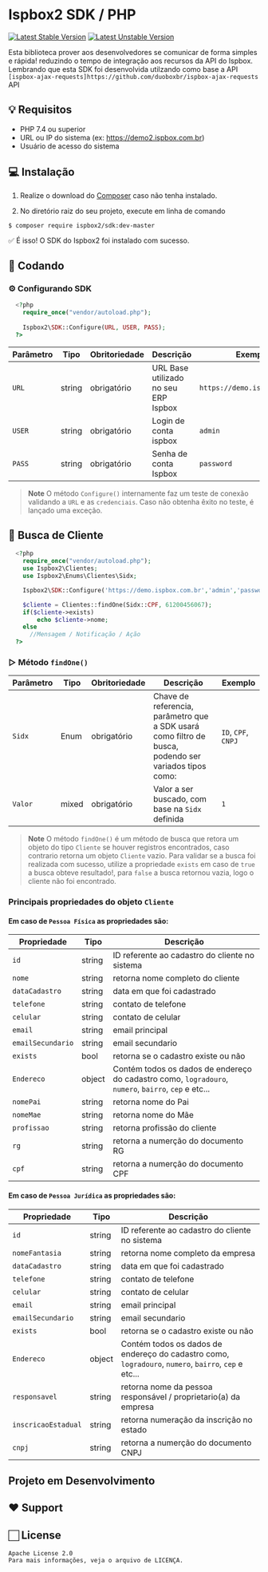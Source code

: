 # Ispbox2 SDK / PHP

[![Latest Stable Version](http://poser.pugx.org/ispbox2/sdk/v)](https://packagist.org/packages/ispbox2/sdk)
[![Latest Unstable Version](http://poser.pugx.org/ispbox2/sdk/v/unstable)](https://packagist.org/packages/ispbox2/sdk)

Esta biblioteca prover aos desenvolvedores se comunicar de forma simples e rápida! reduzindo o tempo de integração aos recursos da API do Ispbox.
Lembrando que esta SDK foi desenvolvida utilzando como base a API `[ispbox-ajax-requests]https://github.com/duoboxbr/ispbox-ajax-requests` API

## 💡 Requisitos

- PHP 7.4 ou superior
- URL ou IP do sistema (ex: https://demo2.ispbox.com.br)
- Usuário de acesso do sistema

## 💻 Instalação 

1. Realize o download do [Composer](https://getcomposer.org/doc/00-intro.md) caso não tenha instalado.

2. No diretório raiz do seu projeto, execute em linha de comando
```
$ composer require ispbox2/sdk:dev-master
```

✅ É isso! O SDK do Ispbox2 foi instalado com sucesso.

## 🌟 Codando
  
  ### ⚙️ Configurando SDK
  ```php
    <?php
      require_once("vendor/autoload.php");
      
      Ispbox2\SDK::Configure(URL, USER, PASS);
    ?>
  ```
  | Parâmetro | Tipo | Obritoriedade | Descrição | Exemplo
  |---|---|---|---|---|
  | `URL` | string | obrigatório | URL Base utilizado no seu ERP Ispbox | `https://demo.ispbox.com.br` |
  | `USER` | string | obrigatório | Login de conta ispbox | `admin` |
  | `PASS` | string | obrigatório | Senha de conta Ispbox | `password` |

  > **Note** O método `Configure()`  internamente faz um teste de conexão validando a `URL` e as `credenciais`.
  > Caso não obtenha êxito no teste, é lançado uma exceção.

  ## 🔎 Busca de Cliente
  ```php
    <?php
      require_once("vendor/autoload.php");
      use Ispbox2\Clientes;
      use Ispbox2\Enums\Clientes\Sidx;

      Ispbox2\SDK::Configure('https://demo.ispbox.com.br','admin','password');

      $cliente = Clientes::findOne(Sidx::CPF, 61200456067);
      if($cliente->exists)
          echo $cliente->nome;
      else
        //Mensagem / Notificação / Ação
    ?>
  ```
  ### ▷ Método `findOne()`
  | Parâmetro | Tipo | Obritoriedade | Descrição | Exemplo |
  |---|---|---|---|---|
  | `Sidx` | Enum | obrigatório | Chave de referencia, parâmetro que a SDK usará como filtro de busca, podendo ser variados tipos como: | `ID`, `CPF`, `CNPJ` |
  | `Valor` | mixed | obrigatório | Valor a ser buscado, com base na `Sidx` definida | `1` |

  > **Note** O método `findOne()` é um método de busca que retora um objeto do tipo `Cliente` se houver registros encontrados, caso contrario retorna um objeto `Cliente` vazio.
  > Para validar se a busca foi realizada com sucesso, utilize a propriedade `exists` em caso de `true` a busca obteve resultado!, para `false` a busca retornou vazia, logo o cliente não foi encontrado.

  ### Principais propriedades do objeto `Cliente`
  #### Em caso de `Pessoa Física` as propriedades são:
  
  | Propriedade | Tipo  | Descrição |
  |---|---|---|
  | `id` | string | ID referente ao cadastro do cliente no sistema |
  | `nome` | string | retorna nome completo do cliente |
  | `dataCadastro` | string | data em que foi cadastrado |
  | `telefone` | string | contato de telefone |
  | `celular` | string | contato de celular |
  | `email` | string | email principal|
  | `emailSecundario` | string | email secundario |
  | `exists` | bool | retorna se o cadastro existe ou não |
  | `Endereco` | object | Contém todos os dados de endereço do cadastro como, `logradouro`, `numero`, `bairro`, `cep`  e etc...|
  | `nomePai` | string | retorna nome do Pai |
  | `nomeMae` | string | retorna nome do Mãe |
  | `profissao` | string | retorna profissão do cliente |
  | `rg` | string | retorna a numerção do documento RG |
  | `cpf` | string | retorna a numerção do documento CPF |
  
  #### Em caso de `Pessoa Jurídica` as propriedades são:
  
  | Propriedade | Tipo  | Descrição |
  |---|---|---|
  | `id` | string | ID referente ao cadastro do cliente no sistema |
  | `nomeFantasia` | string | retorna nome completo da empresa |
  | `dataCadastro` | string | data em que foi cadastrado |
  | `telefone` | string | contato de telefone |
  | `celular` | string | contato de celular |
  | `email` | string | email principal|
  | `emailSecundario` | string | email secundario |
  | `exists` | bool | retorna se o cadastro existe ou não |
  | `Endereco` | object | Contém todos os dados de endereço do cadastro como, `logradouro`, `numero`, `bairro`, `cep`  e etc...|
  | `responsavel` | string | retorna nome da pessoa responsável / proprietario(a) da empresa |
  | `inscricaoEstadual` | string | retorna numeração da inscrição no estado |
  | `cnpj` | string | retorna a numerção do documento CNPJ |
  
##  Projeto em Desenvolvimento 

## ❤️ Support 

## 🏻 License 
```
Apache License 2.0
Para mais informações, veja o arquivo de LICENÇA.
```